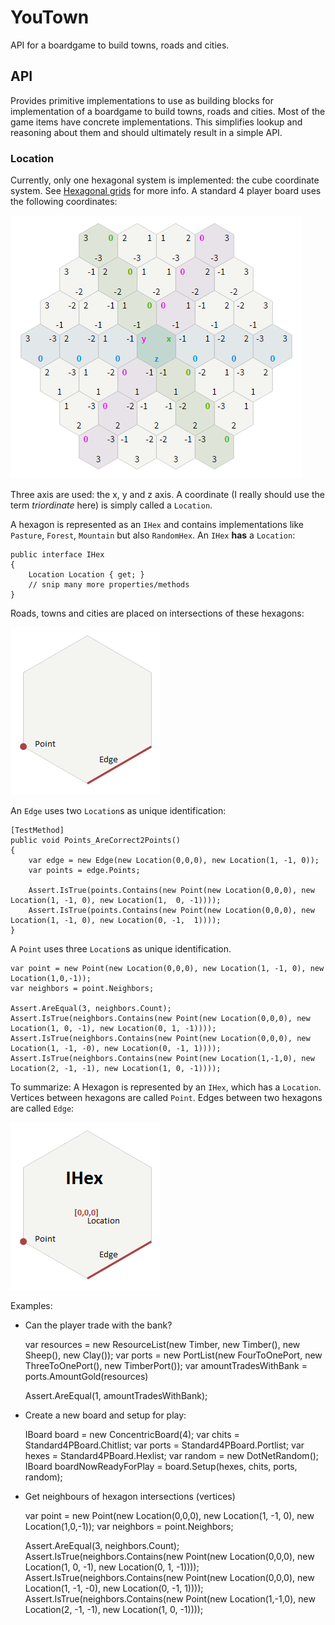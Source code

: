 ﻿# YouTown

API for a boardgame to build towns, roads and cities.

## API
Provides primitive implementations to use as building blocks for implementation of a boardgame to build towns, roads and cities. Most of the game items have concrete implementations. This simplifies lookup and reasoning about them and should ultimately result in a simple API.

### Location
Currently, only one hexagonal system is implemented: the cube coordinate system. See [Hexagonal grids](http://www.redblobgames.com/grids/hexagons/) for more info. A standard 4 player board uses the following coordinates:

![coordinate system](Documentation/CoordinateSystem.png)

Three axis are used: the x, y and z axis. A coordinate (I really should use the term *triordinate* here) is simply called a `Location`.

A hexagon is represented as an `IHex` and contains implementations like `Pasture`, `Forest`, `Mountain` but also `RandomHex`. 
An `IHex` **has** a `Location`:

    public interface IHex
    {
        Location Location { get; }
        // snip many more properties/methods
    }

Roads, towns and cities are placed on intersections of these hexagons:

![](Documentation/PointEdge.png)

An `Edge` uses two `Location`s as unique identification:

    [TestMethod]
    public void Points_AreCorrect2Points()
    {
        var edge = new Edge(new Location(0,0,0), new Location(1, -1, 0));
        var points = edge.Points;

        Assert.IsTrue(points.Contains(new Point(new Location(0,0,0), new Location(1, -1, 0), new Location(1,  0, -1))));
        Assert.IsTrue(points.Contains(new Point(new Location(0,0,0), new Location(1, -1, 0), new Location(0, -1,  1))));
    }

A `Point` uses three `Location`s as unique identification.

    var point = new Point(new Location(0,0,0), new Location(1, -1, 0), new Location(1,0,-1));
    var neighbors = point.Neighbors;

    Assert.AreEqual(3, neighbors.Count);
    Assert.IsTrue(neighbors.Contains(new Point(new Location(0,0,0), new Location(1, 0, -1), new Location(0, 1, -1))));
    Assert.IsTrue(neighbors.Contains(new Point(new Location(0,0,0), new Location(1, -1, -0), new Location(0, -1, 1))));
    Assert.IsTrue(neighbors.Contains(new Point(new Location(1,-1,0), new Location(2, -1, -1), new Location(1, 0, -1))));        

To summarize: A Hexagon is represented by an `IHex`, which has a `Location`. Vertices between hexagons are called `Point`. Edges between two hexagons are called `Edge`:

![](Documentation/HexLocationPointEdge.png)

Examples:
- Can the player trade with the bank?

    var resources = new ResourceList(new Timber, new Timber(), new Sheep(), new Clay());
    var ports = new PortList(new FourToOnePort, new ThreeToOnePort(), new TimberPort());
    var amountTradesWithBank = ports.AmountGold(resources)

    Assert.AreEqual(1, amountTradesWithBank);


- Create a new board and setup for play:

    IBoard board = new ConcentricBoard(4);
    var chits = Standard4PBoard.Chitlist;
    var ports = Standard4PBoard.Portlist;
    var hexes = Standard4PBoard.Hexlist;
    var random = new DotNetRandom();
    IBoard boardNowReadyForPlay = board.Setup(hexes, chits, ports, random);

- Get neighbours of hexagon intersections (vertices)

    var point = new Point(new Location(0,0,0), new Location(1, -1, 0), new Location(1,0,-1));
    var neighbors = point.Neighbors;

    Assert.AreEqual(3, neighbors.Count);
    Assert.IsTrue(neighbors.Contains(new Point(new Location(0,0,0), new Location(1, 0, -1), new Location(0, 1, -1))));
    Assert.IsTrue(neighbors.Contains(new Point(new Location(0,0,0), new Location(1, -1, -0), new Location(0, -1, 1))));
    Assert.IsTrue(neighbors.Contains(new Point(new Location(1,-1,0), new Location(2, -1, -1), new Location(1, 0, -1))));
